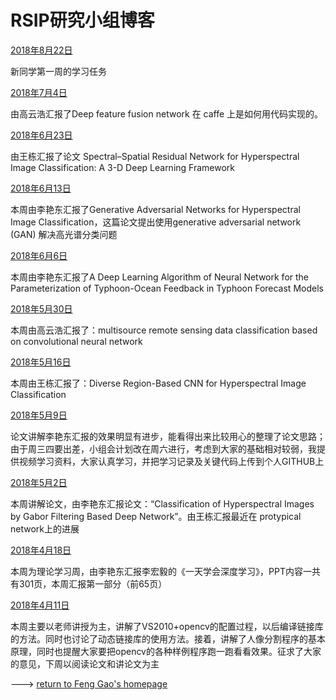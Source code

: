 #                RSIP研究小组博客

[2018年8月22日](./20180822.html)

新同学第一周的学习任务

[2018年7月4日](./2018年07月04日组会记录.html)

由高云浩汇报了Deep feature fusion network 在 caffe 上是如何用代码实现的。

[2018年6月23日](./2018年06月23日组会记录.html)

由王栋汇报了论文 Spectral–Spatial Residual Network for Hyperspectral Image Classification: A 3-D Deep Learning Framework 

[2018年6月13日](./2018年6月13日组会记录.html)

本周由李艳东汇报了Generative Adversarial Networks for Hyperspectral Image Classification，这篇论文提出使用generative adversarial network (GAN) 解决高光谱分类问题

[2018年6月6日](./2018年6月6日组会记录.html)

本周由李艳东汇报了A Deep Learning Algorithm of Neural Network for the Parameterization of Typhoon-Ocean Feedback in Typhoon Forecast Models

[2018年5月30日](./2018年5月30日组会记录.html)

本周由高云浩汇报了：multisource remote sensing data classification based on convolutional neural network 


[2018年5月16日](./2018年5月16日组会记录.html)

本周由王栋汇报了：Diverse Region-Based CNN for Hyperspectral Image Classification 



[2018年5月9日](./2018年5月9日组会记录.html)

论文讲解李艳东汇报的效果明显有进步，能看得出来比较用心的整理了论文思路；由于周三四要出差，小组会计划改在周六进行，考虑到大家的基础相对较弱，我提供视频学习资料，大家认真学习，并把学习记录及关键代码上传到个人GITHUB上

[2018年5月2日](./2018年5月2日组会记录.html)

本周讲解论文，由李艳东汇报论文：“Classification of Hyperspectral Images by Gabor Filtering Based Deep Network”。由王栋汇报最近在 protypical network上的进展

[2018年4月18日](./2018年4月18日组会记录.html)

本周为理论学习周，由李艳东汇报李宏毅的《一天学会深度学习》，PPT内容一共有301页，本周汇报第一部分（前65页）

[2018年4月11日](./2018年4月11日组会记录.html)

本周主要以老师讲授为主，讲解了VS2010+opencv的配置过程，以后编译链接库的方法。同时也讨论了动态链接库的使用方法。接着，讲解了人像分割程序的基本原理，同时也提醒大家要把opencv的各种样例程序跑一跑看看效果。征求了大家的意见，下周以阅读论文和讲论文为主



---> [return to Feng Gao's homepage](https://summitgao.github.io/)

  